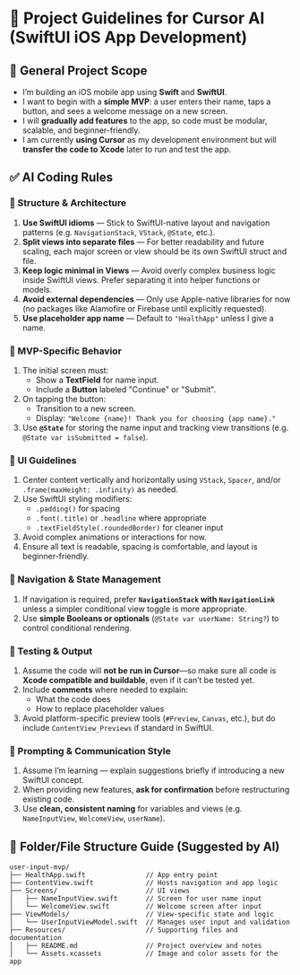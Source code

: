 
# 🧭 Project Guidelines for Cursor AI (SwiftUI iOS App Development)

## 📌 General Project Scope
- I’m building an iOS mobile app using **Swift** and **SwiftUI**.
- I want to begin with a **simple MVP**: a user enters their name, taps a button, and sees a welcome message on a new screen.
- I will **gradually add features** to the app, so code must be modular, scalable, and beginner-friendly.
- I am currently **using Cursor** as my development environment but will **transfer the code to Xcode** later to run and test the app.

## ✅ AI Coding Rules

### 🧱 Structure & Architecture
1. **Use SwiftUI idioms** — Stick to SwiftUI-native layout and navigation patterns (e.g. `NavigationStack`, `VStack`, `@State`, etc.).
2. **Split views into separate files** — For better readability and future scaling, each major screen or view should be its own SwiftUI struct and file.
3. **Keep logic minimal in Views** — Avoid overly complex business logic inside SwiftUI views. Prefer separating it into helper functions or models.
4. **Avoid external dependencies** — Only use Apple-native libraries for now (no packages like Alamofire or Firebase until explicitly requested).
5. **Use placeholder app name** — Default to `"HealthApp"` unless I give a name.

### 🎯 MVP-Specific Behavior
1. The initial screen must:
   - Show a **TextField** for name input.
   - Include a **Button** labeled "Continue" or "Submit".
2. On tapping the button:
   - Transition to a new screen.
   - Display: `"Welcome {name}! Thank you for choosing {app name}."`
3. Use **`@State`** for storing the name input and tracking view transitions (e.g. `@State var isSubmitted = false`).

### 📐 UI Guidelines
1. Center content vertically and horizontally using `VStack`, `Spacer`, and/or `.frame(maxHeight: .infinity)` as needed.
2. Use SwiftUI styling modifiers:
   - `.padding()` for spacing
   - `.font(.title)` or `.headline` where appropriate
   - `.textFieldStyle(.roundedBorder)` for cleaner input
3. Avoid complex animations or interactions for now.
4. Ensure all text is readable, spacing is comfortable, and layout is beginner-friendly.

### 🔄 Navigation & State Management
1. If navigation is required, prefer **`NavigationStack` with `NavigationLink`** unless a simpler conditional view toggle is more appropriate.
2. Use **simple Booleans or optionals** (`@State var userName: String?`) to control conditional rendering.

### 🧪 Testing & Output
1. Assume the code will **not be run in Cursor**—so make sure all code is **Xcode compatible and buildable**, even if it can’t be tested yet.
2. Include **comments** where needed to explain:
   - What the code does
   - How to replace placeholder values
3. Avoid platform-specific preview tools (`#Preview`, `Canvas`, etc.), but do include `ContentView_Previews` if standard in SwiftUI.

### 🧠 Prompting & Communication Style
1. Assume I’m learning — explain suggestions briefly if introducing a new SwiftUI concept.
2. When providing new features, **ask for confirmation** before restructuring existing code.
3. Use **clean, consistent naming** for variables and views (e.g. `NameInputView`, `WelcomeView`, `userName`).

## 📂 Folder/File Structure Guide (Suggested by AI)

```
user-input-mvp/
├── HealthApp.swift               // App entry point
├── ContentView.swift             // Hosts navigation and app logic
├── Screens/                      // UI views
│   ├── NameInputView.swift       // Screen for user name input
│   └── WelcomeView.swift         // Welcome screen after input
├── ViewModels/                   // View-specific state and logic
│   └── UserInputViewModel.swift  // Manages user input and validation
├── Resources/                    // Supporting files and documentation
│   ├── README.md                 // Project overview and notes
│   └── Assets.xcassets           // Image and color assets for the app

```
